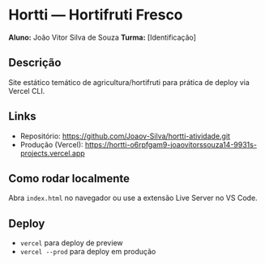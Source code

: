 # Hortti — Hortifruti Fresco
**Aluno:** João Vitor Silva de Souza
**Turma:** [Identificação]
## Descrição
Site estático temático de agricultura/hortifruti para prática de 
deploy via Vercel CLI.
## Links
- Repositório: https://github.com/Joaov-Silva/hortti-atividade.git
- Produção (Vercel): https://hortti-o6rpfgam9-joaovitorssouza14-9931s-projects.vercel.app
## Como rodar localmente
Abra `index.html` no navegador ou use a extensão Live Server no 
VS Code.
## Deploy
- `vercel` para deploy de preview 
- `vercel --prod` para deploy em produção